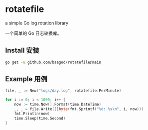 # rotatefile
a simple Go log rotation library

一个简单的 Go 日志轮换库。

## Install 安装

```bash
go get -u github.com/baagod/rotatefile@main
```

## Example 用例

```go
file, _ := New("logs/day.log", rotatefile.PerMinute)

for i := 0; i < 1000; i++ {
    now := time.Now().Format(time.DateTime)
    _, _ = file.Write([]byte(fmt.Sprintf("%d: %s\n", i, now)))
    fmt.Println(now)
    time.Sleep(time.Second)
}
```
